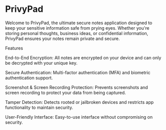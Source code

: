 # PrivyPad

Welcome to PrivyPad, the ultimate secure notes application designed to keep your sensitive information safe from prying eyes. Whether you're storing personal thoughts, business ideas, or confidential information, PrivyPad ensures your notes remain private and secure.


Features

End-to-End Encryption: All notes are encrypted on your device and can only be decrypted with your unique key.

Secure Authentication: Multi-factor authentication (MFA) and biometric authentication support.

Screenshot & Screen Recording Protection: Prevents screenshots and screen recording to protect your data from being captured.

Tamper Detection: Detects rooted or jailbroken devices and restricts app functionality to maintain security.

User-Friendly Interface: Easy-to-use interface without compromising on security.
